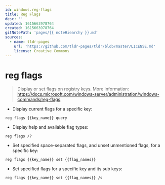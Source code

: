 ```yaml
---
id: windows.reg-flags
title: Reg Flags
desc: ''
updated: 1615663978764
created: 1615663978764
gitNotePath: 'pages/{{ noteHiearchy }}.md'
sources:
  - name: tldr-pages
    url: 'https://github.com/tldr-pages/tldr/blob/master/LICENSE.md'
    license: Creative Commons
---
```

# reg flags

> Display or set flags on registry keys.
> More information: <https://docs.microsoft.com/windows-server/administration/windows-commands/reg-flags>.

- Display current flags for a specific key:

`reg flags {{key_name}} query`

- Display help and available flag types:

`reg flags /?`

- Set specified space-separated flags, and unset unmentioned flags, for a specific key:

`reg flags {{key_name}} set {{flag_names}}`

- Set specified flags for a specific key and its sub keys:

`reg flags {{key_name}} set {{flag_names}} /s`

